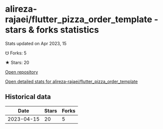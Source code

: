 # alireza-rajaei/flutter_pizza_order_template - stars & forks statistics

Stats updated on Apr 2023, 15

☋ Forks: 5

★ Stars: 20

[Open repository](https://github.com/alireza-rajaei/flutter_pizza_order_template)

[Open detailed stats for alireza-rajaei/flutter_pizza_order_template](https://reviewgithub.com/rep/alireza-rajaei/flutter_pizza_order_template)

## Historical data
| Date | Stars | Forks |
|------|-------|-------|
| 2023-04-15 | 20 | 5 | 

